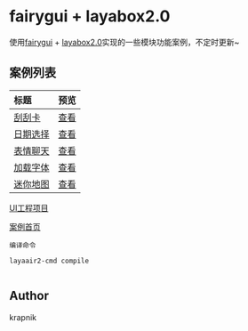 # fairygui + layabox2.0

使用[fairygui](https://www.fairygui.com/) + [layabox2.0](https://www.layabox.com/)实现的一些模块功能案例，不定时更新~

## 案例列表
| 标题                                                                                 |               预览                |
| :----------------------------------------------------------------------------------- | :-------------------------------: |
| [刮刮卡](./src/demo/ScratchCardDemo.ts)    | [查看](https://krapnikkk.github.io/FGUIProject/bin/index.html?name=ScratchCard) |
| [日期选择](./src/demo/DatePickerDemo.ts) | [查看](https://krapnikkk.github.io/FGUIProject/bin/index.html?name=DatePicker)  |
| [表情聊天](./src/demo/ChatDemo.ts)     |  [查看](https://krapnikkk.github.io/FGUIProject/bin/index.html?name=ChatDemo)   |
| [加载字体](./src/demo/LoadFontDemo.ts)     |  [查看](https://krapnikkk.github.io/FGUIProject/bin/index.html?name=LoadFontDemo)   |
| [迷你地图](./src/demo/MiniMapDemo.ts)     |  [查看](https://krapnikkk.github.io/FGUIProject/bin/index.html?name=MiniMapDemo)   |

[/placeholder]:p

[UI工程项目](./FGUIProject)

[案例首页](https://krapnikkk.github.io/FGUIProject/bin)

```
编译命令

layaair2-cmd compile


```
## Author
krapnik

